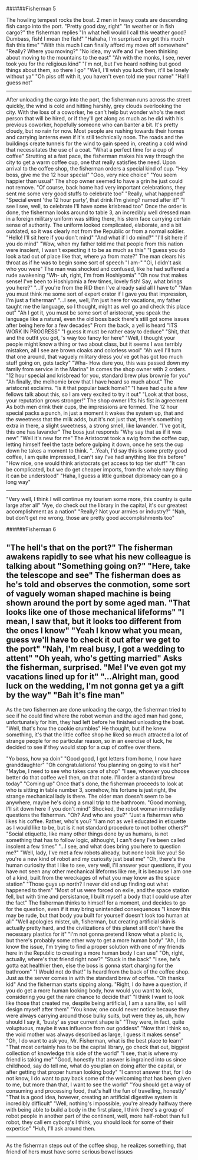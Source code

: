 ######Fisherman 5

The howling tempest rocks the boat. 2 men in heavy coats are descending fish cargo into the port.
"Pretty good day, right"
"In weather or in fish cargo?" the fisherman replies
"In what hell would I call this weather good? Dumbass, fish! I mean the fish!"
"Hahaha, I'm surprised we got this much fish this time"
"With this much I can finally afford my move off somewhere"
"Really? Where you moving?"
"No idea, my wife and I've been thinking about moving to the mountains to the east"
"Ah with the monks, I see, never took you for the religious kind"
"I'm not, but I've heard nothing but good things about them, so there I go"
"Well, I'll wish you luck then, it'll be lonely without ya"
"Oh piss off with it, you haven't even told me your name"
"Ha! I guess not"

-----

After unloading the cargo into the port, the fisherman runs across the street quickly, the wind is cold and hitting harshly, grey clouds overlooking the city.
With the loss of a coworker, he can't help but wonder who's the next person that will be hired, or if they'll get along as much as he did with his previous coworker, hopefully someone who can banter a bit.
It's pretty cloudy, but no rain for now. Most people are rushing towards their homes and carrying lanterns even if it's still technically noon. The roads and the buildings create tunnels for the wind to gain speed in, creating a cold wind that necessitates the use of a coat.
"What a perfect time for a cup of coffee"
Strutting at a fast pace, the fisherman makes his way through the city to get a warm coffee cup, one that really satisfies the need.
Upon arrival to the coffee shop, the fisherman orders a special kind of cup.
"Hey boss, give me the 12 hour special"
"Ooo, very nice choice"
"You seem happier than usual"
The shop owner seemed to have a grin he just could not remove.
"Of course, back home had very important celebrations, they sent me some very good stuffs to celebrate too"
"Really, what happened"
"Special event 'the 12 hour party', that drink I'm giving? named after it!"
"I see I see, well, to celebrate I'll have some krisbread too"
Once the order is done, the fisherman looks around to table 3, an incredibly well dressed man in a foreign military uniform was sitting there, his stern face carrying certain sense of authority. The uniform looked complicated, elaborate, and a bit outdated, so it was clearly not from the Republic or from a normal soldier.
"Hello! I'll sit here if you don't mind"
"And what if I do mind?"
"I'll sit here if you do mind"
"Wow, when my father told me that people from this nation were insolent, I wasn't expecting it to be as much as this"
"I guess you do look a tad out of place like that, where ya from mate?"
The man clears his throat as if he was to begin some sort of speech
"I am-"
"Oi, I didn't ask who you were"
The man was shocked and confused, like he had suffered a rude awakening
"Wh- uh, right, I'm from Hoshiyomia"
"Oh now that makes sense! I've been to Hoshiyomia a few times, lovely fish! Say, what brings you here?"
"...If you're from the RID then I've already said all I have to"
"Man you must think me some sort of expert orator if I gave you that impression, I'm just a fisherman"
"...I see, well, I'm just here for vacations, my father taught me the language, so I thought, might as well go and check this place out"
"Ah I got it, you must be some sort of aristocrat, you speak the language like a natural, even the old boss back there's still got some issues after being here for a few decades"
From the back, a yell is heard "ITS WORK IN PROGRESS"
"I guess it must be rather easy to deduce"
"Shit, that and the outfit you got, 's way too fancy for here"
"Well, I thought your people might know a thing or two about class, but it seems I was terribly mistaken, all I see are brown cloaks and colorless wool"
"Ah well I'll turn that one around, that vaguely military dress you've got has got too much stuff going on, gets tacky"
"Wha- How dare you, this was passed down my family from service in the Marina"
In comes the shop owner with 2 orders.
"12 hour special and krisbread for you, standard brew plus brownie for you"
"Ah finally, the melhomie brew that I have heard so much about" The aristocrat exclaims.
"Is it that popular back home?"
"I have had quite a few fellows talk about this, so I am very excited to try it out"
"Look at that boss, your reputation grows stronger!"
The shop owner lifts his fist in agreement
As both men drink their cups, the impressions are formed.
The 12 hour special packs a punch, in just a moment it wakes the system up, that and the sweetness that the milk adds, but it's not just that, there's something extra in there, a slight sweetness, a strong smell, like lavander.
"I've got it, this one has lavander"
The boss just responds "Why say that as if it was new"
"Well it's new for me"
The Aristocrat took a swig from the coffee cup, letting himself feel the taste before gulping it down, once he sets the cup down he takes a moment to think.
"...Yeah, I'd say this is some pretty good coffee, I am quite impressed, I can't say I've had anything like this before"
"How nice, one would think aristocrats get access to top tier stuff"
"It can be complicated, but we do get cheaper imports, from the whole navy thing it can be understood"
"Haha, I guess a little gunboat diplomacy can go a long way"

-----

"Very well, I think I will continue my tourism some more, this country is quite large after all"
"Aye, do check out the library in the capital, it's our greatest accomplishment as a nation"
"Really? Not your armies or industry?"
"Nah, but don't get me wrong, those are pretty good accomplishments too"

######Fisherman 6

"The hell's that on the port?"
The fisherman awakens rapidly to see what his new colleague is talking about
"Something going on?"
"Here, take the telescope and see" The fisherman does as he's told and observes the conmotion, some sort of vaguely woman shaped machine is being shown around the port by some aged man.
"That looks like one of those mechanical lifeforms"
"I mean, I saw that, but it looks too different from the ones I know"
"Yeah I know what you mean, guess we'll have to check it out after we get to the port"
"Nah, I'm real busy, I got a wedding to attent"
"Oh yeah, who's getting married" Asks the fisherman, surprised.
"Me! I've even got my vacations lined up for it"
"...Alright man, good luck on the wedding, I'm not gonna get ya a gift by the way"
"Bah it's fine man"
-----
As the two fishermen are done unloading the cargo, the fisherman tried to see if he could find where the robot woman and the aged man had gone, unfortunately for him, they had left before he finished unloading the boat.
"Well, that's how the cookie crumbles" He thought, but if he knew something, it's that the little coffee shop he liked so much attracted a lot of strange people for no particular reason, so in an exercise of luck, he decided to see if they would stop for a cup of coffee over there.

"Yo boss, how ya doin"
"Good good, I got letters from home, I now have granddaughter"
"Oh congratulations! You planning on going to visit her"
"Maybe, I need to see who takes care of shop"
"I see, whoever you choose better do that coffee well then, on that note. I'll order a standard brew today"
"Coming up"
Once that's done, the fisherman proceeds to look at who is sitting in table number 3, somehow, his fortune is just right, the strange mechanical lady is there. The older man doesn't seem to be anywhere, maybe he's doing a small trip to the bathroom.
"Good morning, I'll sit down here if you don't mind"
Shocked, the robot woman immediatly questions the fisherman. "Oh? And who are you?"
"Just a fisherman who likes his coffee. Rather, who's you?
"I am not as well educated in etiquette as I would like to be, but is it not standard procedure to not bother others?"
"Social etiquette, like many other things done by us humans, is not something that has to follow logic, althought, I can't deny I've been called insolent a few times"
"...I see, and what does bring you here to question me?"
"Well, lady, I've met a few robots already, but none look like you! So you're a new kind of robot and my curiosity just beat me"
"Oh, there's the human curiosity that I like to see, very well, I'll answer your questions, if you have not seen any other mechanical lifeforms like me, it is because I am one of a kind, built from the wreckages of what you may know as the space station"
"Those guys up north? I never did end up finding out what happened to them"
"Most of us were forced on exile, and the space station fell, but with time and persistance, I built myself a body that I could use after the fact"
The fisherman thinks to himself for a moment, and decides to go for the question, even if it may bring unintended consequences "I know this may be rude, but that body you built for yourself doesn't look too human at all"
"Well apologies mister, uh, fisherman, but creating artificial skin is actually pretty hard, and the civilizations of this planet still don't have the necessary plastics for it"
"I'm not gonna pretend I know what a plastic is, but there's probably some other way to get a more human body"
"Ah, I do know the issue, I'm trying to find a proper solution with one of my friends here in the Republic to creating a more human body I can use"
"Oh, right, actually, where's that friend right now?"
"Stuck in the back"
"I see, he's gotta eat healthier then, else the boss is gonna start charging for the bathroom"
"I Would not do that!" Is heard from the back of the coffee shop. Just as the server comes in with the standard brew of coffee.
"Oh thanks kid" And the fisherman starts sipping along.
"Right, I do have a question, if you do get a more human looking body, how would you want to look, considering you get the rare chance to decide that"
"I think I want to look like those that created me, despite being artificial, I am a sanallite, so I will design myself after them"
"You know, one could never notice because they were always carrying around those bulky suits, but were they as, uh, how should I say it, 'busty' as your current shape is"
"They were, in fact, quite voluptuous, maybe it was influence from our goddess"
"Now that I think so, the void mother was always described as large, I guess it makes sense"
"Oh, I do want to ask you, Mr. Fisherman, what is the best place to learn"
"That most certainly has to be the capital library, go check that out, biggest collection of knowledge this side of the world"
"I see, that is where my friend is taking me"
"Good, honestly that answer is ingrained into us since childhood, say do tell me, what do you plan on doing after the capital, or after getting that proper human looking body"
"I cannot answer that, for I do not know, I do want to pay back some of the welcoming that has been given to me, but more than that, I want to see the world"
"You should get a way of consuming and processing food, that's half the fun of travelling, honestly"
"That is a good idea, however, creating an artificial digestive system is incredibly difficult"
"Well, nothing's impossible, you're already halfway there with being able to build a body in the first place, I think there's a group of robot people in another part of the continent, well, more half-robot than full robot, they call em cyborg's I think, you should look for some of their expertise"
"Huh, I'll ask around then.

-----

As the fisherman steps out of the coffee shop, he realizes something, that friend of hers must have some serious bowel issues
